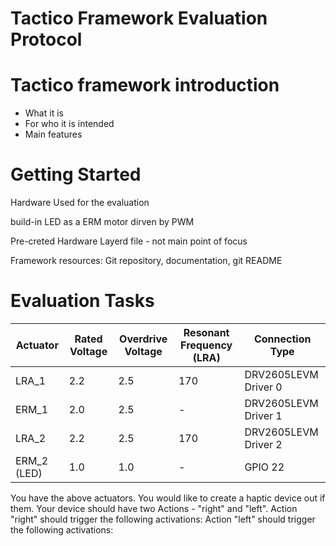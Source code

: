 # Tactico Framework Evaluation Protocol

# Tactico framework introduction

- What it is
- For who it is intended
- Main features

# Getting Started

Hardware Used for the evaluation

build-in LED as a ERM motor dirven by PWM 

Pre-creted Hardware Layerd file - not main point of focus

Framework resources: Git repository, documentation, git README

# Evaluation Tasks


| Actuator    | Rated Voltage | Overdrive Voltage | Resonant Frequency (LRA) | Connection Type      |
| ----------- | ------------- | ----------------- | ------------------------ | -------------------- |
| LRA_1       | 2.2           | 2.5               | 170                      | DRV2605LEVM Driver 0 |
| ERM_1       | 2.0           | 2.5               | -                        | DRV2605LEVM Driver 1 |
| LRA_2       | 2.2           | 2.5               | 170                      | DRV2605LEVM Driver 2 |
| ERM_2 (LED) | 1.0           | 1.0               | -                        | GPIO 22              |


You have the above actuators. 
You would like to create a haptic device out if them. 
Your device should have two Actions - "right" and "left".
Action "right" should trigger the following activations:
Action "left" should trigger the following activations:

